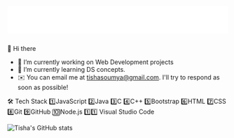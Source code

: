 <h1 align="center">
  <img src="https://raw.githubusercontent.com/Tishasoumya-02/Tishasoumya-02/main/name.svg" alt="Tisha Soumya" />
</h1>


👋 Hi there

- 🔭 I’m currently working on Web Development projects 
- 🌱 I’m currently learning DS concepts.
- ✉️  You can email me at tishasoumya@gmail.com. I'll try to respond as soon as possible!
 
 🛠  Tech Stack
1️⃣JavaScript  2️⃣Java  3️⃣C  4️⃣C++ 5️⃣Bootstrap
6️⃣HTML  7️⃣CSS  8️⃣Git  9️⃣GitHub 🔟Node.js 1️⃣1️⃣ Visual Studio Code  

![Tisha's GitHub stats](https://github-readme-stats.vercel.app/api?username=Tishasoumya-02&show_icons=true&theme=dark)


